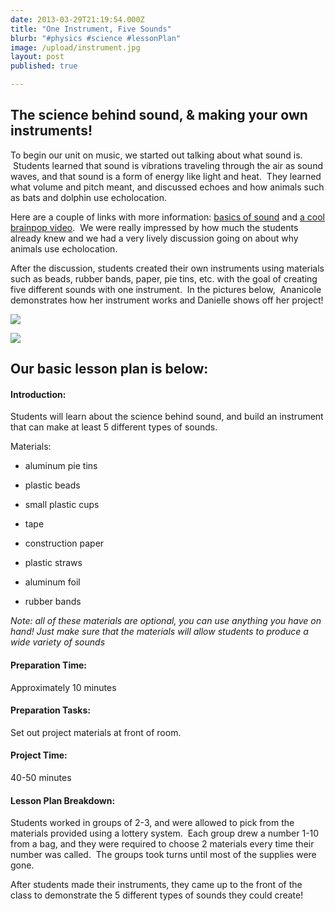 ```yaml
---
date: 2013-03-29T21:19:54.000Z
title: "One Instrument, Five Sounds"
blurb: "#physics #science #lessonPlan"
image: /upload/instrument.jpg
layout: post
published: true

---
```


## The science behind sound, & making your own instruments!


To begin our unit on music, we started out talking about what sound is.  Students learned that sound is vibrations traveling through the air as sound waves, and that sound is a form of energy like light and heat.  They learned what volume and pitch meant, and discussed echoes and how animals such as bats and dolphin use echolocation.

Here are a couple of links with more information: [basics of sound](http://documentation.apple.com/en/soundtrackpro/usermanual/index.html#chapter=B%26section=1%26tasks=true) and [a cool brainpop video](http://www.brainpop.com/science/energy/sound/preview.weml).  We were really impressed by how much the students already knew and we had a very lively discussion going on about why animals use echolocation.

After the discussion, students created their own instruments using materials such as beads, rubber bands, paper, pie tins, etc. with the goal of creating five different sounds with one instrument.  In the pictures below,  Ananicole demonstrates how her instrument works and Danielle shows off her project!


[![](http://9-dots.org/wp-uploads/2013/03/Photo-Feb-27-5-32-18-PM1-e1364591535334-1024x875.jpg)](http://9-dots.org/wp-uploads/2013/03/Photo-Feb-27-5-32-18-PM1-e1364591535334.jpg)




[![](http://9-dots.org/wp-uploads/2013/03/Photo-Feb-27-5-31-58-PM-1024x768.jpg)](http://9-dots.org/wp-uploads/2013/03/Photo-Feb-27-5-31-58-PM.jpg)





## Our basic lesson plan is below:




#### Introduction:


Students will learn about the science behind sound, and build an instrument that can make at least 5 different types of sounds.

<!-- more -->Materials:



	
  * aluminum pie tins

	
  * plastic beads

	
  * small plastic cups

	
  * tape

	
  * construction paper

	
  * plastic straws

	
  * aluminum foil

	
  * rubber bands




_Note: all of these materials are optional, you can use anything you have on hand! Just make sure that the materials will allow students to produce a wide variety of sounds_




#### Preparation Time:


Approximately 10 minutes


#### Preparation Tasks:


Set out project materials at front of room.


#### Project Time:


40-50 minutes


#### Lesson Plan Breakdown:


Students worked in groups of 2-3, and were allowed to pick from the materials provided using a lottery system.  Each group drew a number 1-10 from a bag, and they were required to choose 2 materials every time their number was called.  The groups took turns until most of the supplies were gone.

After students made their instruments, they came up to the front of the class to demonstrate the 5 different types of sounds they could create!
